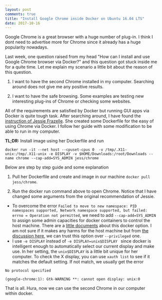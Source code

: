 ```yaml
---
layout: post
comments: true
title: "Install Google Chrome inside Docker on Ubuntu 16.04 LTS"
date: 2017-10-16
---
```


Google Chrome is a great browser with a huge number of plug-in. I think I dont need to advertise more for Chrome since it already has a huge popularity nowadays. 

Last week, one question raised from my head "How can I install and use Google Chrome browser via Docker?" and this question got stuck inside me for a quite time. Let me explain my scenario a little bit about the reason of this question.

1. I want to have the second Chrome installed in my computer. Searching around does not give me any positive results.

2. I want to have the safe browsing. Some examples are testing new interesting plug-ins of Chrome or checking some websites.

All of the requirements are satisfied by Docker but running GUI apps via Docker is quite tough task. After searching around, I have found the [instruction of Jessie Frazelle](https://blog.jessfraz.com/post/docker-containers-on-the-desktop/). She created some Dockerfile for the easy of using Chrome via Docker. I follow her guide with some modification to be able to run in my computer.

**TL;DR:** Install image using her Dockerfile and run 

```
docker run -it --net host --cpuset-cpus 0  -v /tmp/.X11-unix:/tmp/.X11-unix -e DISPLAY -v $HOME/Downloads:/root/Downloads --name chrome --cap-add=SYS_ADMIN jess/chrome
```

Below are step by step guide and some explanation

1. Pull her Dockerfile and create and image in our machine ```docker pull jess/chrome```.

2. Run the docker run command above to open Chrome. Notice that I have changed some arguments from the original recommendation of Jessie.
  - To overcome the error ```Failed to move to new namespace: PID namespaces supported, Network namespace supported, but failed: errno = Operation not permitted```, we need to add ```--cap-add=SYS_ADMIN``` to assign some admin capacities for docker containers to control the host machine. There are a [little documents](https://docs.docker.com/engine/reference/run/#pid-settings-pid) about this docker option. I am not sure if it makes any harms for the host machine but from [the discussion here](https://serverfault.com/questions/824809/chrome-under-docker-cap-sys-admin-vs-privileged), we can trust this option over ```--privileged``` one. 
  - I use ```-e DISPLAY``` instead of ```-e DISPLAY=unix$DISPLAY ``` since docker is intelligent enough to automatically select our current display and make use. In her setting, the ```unix$DISPLAY``` is a little bit unique for her computer. To check the X display, you can use ```xauth list``` to see if it matches the default setting. If not match, we usually get the error 
  
  ```
  No protocol specified

  (google-chrome:1): Gtk-WARNING **: cannot open display: unix:0
  ```

That is all. Hura, now we can use the second Chrome in our computer within docker.
